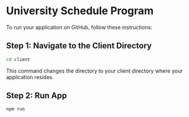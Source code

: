 # University Schedule Program

To run your application on GitHub, follow these instructions:

## Step 1: Navigate to the Client Directory

```bash
cd client
```

This command changes the directory to your client directory where your application resides.

## Step 2: Run App

```bash
npm run
```
